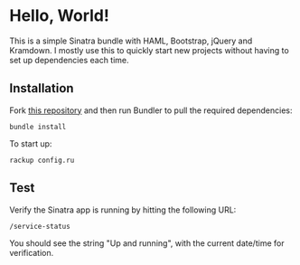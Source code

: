 # Hello, World!

This is a simple Sinatra bundle with HAML, Bootstrap, jQuery and Kramdown. I mostly use this to quickly start new projects without having to set up dependencies each time.

## Installation

Fork [this repository](https://github.com/benbasson/sinatra-hello-world) and then run Bundler to pull the required dependencies:

~~~
bundle install
~~~

To start up:

~~~
rackup config.ru
~~~

## Test

Verify the Sinatra app is running by hitting the following URL:

~~~
/service-status
~~~

You should see the string "Up and running", with the current date/time for verification.